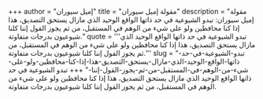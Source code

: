 +++
author = "إميل سيوران"
title = "مقولة إميل سيوران"
description = "مقولة إميل سيوران: تبدو الشيوعية في حد ذاتها الواقع الوحيد الذي مازال يستحق التصديق، هذا إذا كنا محافظين ولو على شيء من الوهم في المستقبل، من ثم يجوز القول إننا كلنا شيوعيون بدرجات متفاوتة."
quote = '''تبدو الشيوعية في حد ذاتها الواقع الوحيد الذي مازال يستحق التصديق، هذا إذا كنا محافظين ولو على شيء من الوهم في المستقبل، من ثم يجوز القول إننا كلنا شيوعيون بدرجات متفاوتة.'''
slug = "تبدو-الشيوعية-في-حد-ذاتها-الواقع-الوحيد-الذي-مازال-يستحق-التصديق-هذا-إذا-كنا-محافظين-ولو-على-شيء-من-الوهم-في-المستقبل-من-ثم-يجوز-القول-إننا-"
+++
تبدو الشيوعية في حد ذاتها الواقع الوحيد الذي مازال يستحق التصديق، هذا إذا كنا محافظين ولو على شيء من الوهم في المستقبل، من ثم يجوز القول إننا كلنا شيوعيون بدرجات متفاوتة.
